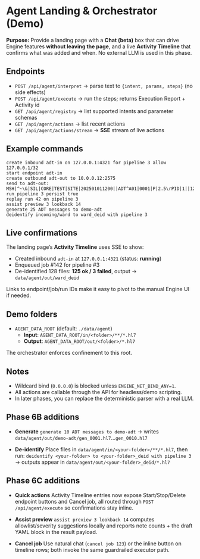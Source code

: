 # Agent Landing & Orchestrator (Demo)

**Purpose:** Provide a landing page with a **Chat (beta)** box that can drive Engine features **without leaving the page**, and a live **Activity Timeline** that confirms what was added and when. No external LLM is used in this phase.

## Endpoints

- `POST /api/agent/interpret` → parse text to `{intent, params, steps}` (no side effects)  
- `POST /api/agent/execute` → run the steps; returns Execution Report + Activity id  
- `GET /api/agent/registry` → list supported intents and parameter schemas  
- `GET /api/agent/actions` → list recent actions  
- `GET /api/agent/actions/stream` → **SSE** stream of live actions

## Example commands

```
create inbound adt-in on 127.0.0.1:4321 for pipeline 3 allow 127.0.0.1/32
start endpoint adt-in
create outbound adt-out to 10.0.0.12:2575
send to adt-out: MSH|^~\&|SIL|CORE|TEST|SITE|202501011200||ADT^A01|0001|P|2.5\rPID|1||12345^^^SIL^MR\r
run pipeline 3 persist true
replay run 42 on pipeline 3
assist preview 3 lookback 14
generate 25 ADT messages to demo-adt
deidentify incoming/ward to ward_deid with pipeline 3
```

## Live confirmations

The landing page’s **Activity Timeline** uses SSE to show:

- Created inbound `adt-in` at `127.0.0.1:4321` (status: **running**)  
- Enqueued job #142 for pipeline #3  
- De-identified 128 files: **125 ok / 3 failed**, output → `data/agent/out/ward_deid`

Links to endpoint/job/run IDs make it easy to pivot to the manual Engine UI if needed.

## Demo folders

- `AGENT_DATA_ROOT` (default: `./data/agent`)  
  - **Input**: `AGENT_DATA_ROOT/in/<folder>/**/*.hl7`  
  - **Output**: `AGENT_DATA_ROOT/out/<folder>/*.hl7`

The orchestrator enforces confinement to this root.

## Notes

- Wildcard bind (`0.0.0.0`) is blocked unless `ENGINE_NET_BIND_ANY=1`.
- All actions are callable through the API for headless/demo scripting.
- In later phases, you can replace the deterministic parser with a real LLM.

## Phase 6B additions

- **Generate**
  `generate 10 ADT messages to demo-adt` → writes `data/agent/out/demo-adt/gen_0001.hl7`…`gen_0010.hl7`

- **De-identify**
  Place files in `data/agent/in/<your-folder>/**/*.hl7`, then run:
  `deidentify <your-folder> to <your-folder>_deid with pipeline 3` → outputs appear in `data/agent/out/<your-folder>_deid/*.hl7`

## Phase 6C additions

- **Quick actions**
  Activity Timeline entries now expose Start/Stop/Delete endpoint buttons and Cancel job, all routed through `POST /api/agent/execute` so confirmations stay inline.

- **Assist preview**
  `assist preview 3 lookback 14` computes allowlist/severity suggestions locally and reports note counts + the draft YAML block in the result payload.

- **Cancel job**
  Use natural chat (`cancel job 123`) or the inline button on timeline rows; both invoke the same guardrailed executor path.
